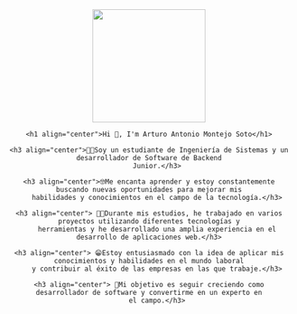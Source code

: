 <div id="header" align="center">
    <img src="https://media.giphy.com/media/qgQUggAC3Pfv687qPC/giphy.gif" width="200">

    <h1 align="center">Hi 👋, I'm Arturo Antonio Montejo Soto</h1>

    <h3 align="center">👨‍🎓Soy un estudiante de Ingeniería de Sistemas y un desarrollador de Software de Backend
        Junior.</h3>

    <h3 align="center">🤓Me encanta aprender y estoy constantemente buscando nuevas oportunidades para mejorar mis
        habilidades y conocimientos en el campo de la tecnología.</h3>

    <h3 align="center"> 👨‍💻Durante mis estudios, he trabajado en varios proyectos utilizando diferentes tecnologías y
        herramientas y he desarrollado una amplia experiencia en el desarrollo de aplicaciones web.</h3>

    <h3 align="center"> 😁Estoy entusiasmado con la idea de aplicar mis conocimientos y habilidades en el mundo laboral
        y contribuir al éxito de las empresas en las que trabaje.</h3>

    <h3 align="center"> 🎯Mi objetivo es seguir creciendo como desarrollador de software y convertirme en un experto en
        el campo.</h3>

</div>
